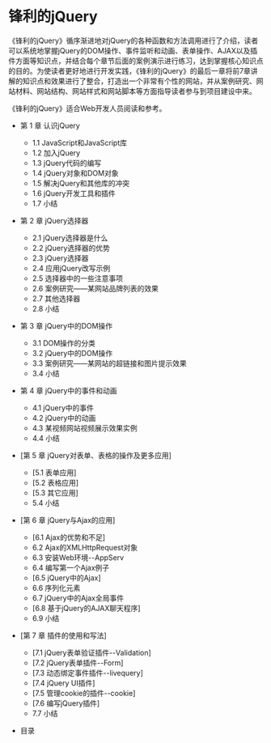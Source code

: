 # 锋利的jQuery

《锋利的jQuery》循序渐进地对jQuery的各种函数和方法调用进行了介绍，读者可以系统地掌握jQuery的DOM操作、事件监听和动画、表单操作、AJAX以及插件方面等知识点，并结合每个章节后面的案例演示进行练习，达到掌握核心知识点的目的。为使读者更好地进行开发实践，《锋利的jQuery》的最后一章将前7章讲解的知识点和效果进行了整合，打造出一个非常有个性的网站，并从案例研究、网站材料、网站结构、网站样式和网站脚本等方面指导读者参与到项目建设中来。

《锋利的jQuery》适合Web开发人员阅读和参考。

- 第 1 章 认识jQuery
  - 1.1 JavaScript和JavaScript库
  - 1.2 加入jQuery
  - 1.3 jQuery代码的编写
  - 1.4 jQuery对象和DOM对象
  - 1.5 解决jQuery和其他库的冲突
  - 1.6 jQuery开发工具和插件
  - 1.7 小结
  
- 第 2 章  jQuery选择器
  - 2.1 jQuery选择器是什么
  - 2.2 jQuery选择器的优势
  - 2.3 jQuery选择器
  - 2.4 应用jQuery改写示例
  - 2.5 选择器中的一些注意事项
  - 2.6 案例研究——某网站品牌列表的效果
  - 2.7 其他选择器
  - 2.8 小结
  
- 第 3 章 jQuery中的DOM操作
  - 3.1 DOM操作的分类
  - 3.2 jQuery中的DOM操作
  * 3.3 案例研究——某网站的超链接和图片提示效果
  * 3.4 小结
  
* 第 4 章 jQuery中的事件和动画
  * 4.1 jQuery中的事件
  * 4.2  jQuery中的动画
  * 4.3  某视频网站视频展示效果实例
  * 4.4  小结
  
* [第 5 章 jQuery对表单、表格的操作及更多应用]
  * [5.1  表单应用]
  * [5.2  表格应用]
  * [5.3  其它应用]
  * 5.4  小结
  
* [第 6 章 jQuery与Ajax的应用]
  * [6.1  Ajax的优势和不足]
  * 6.2  Ajax的XMLHttpRequest对象
  * 6.3  安装Web环境--AppServ
  * 6.4  编写第一个Ajax例子
  * [6.5  jQuery中的Ajax]
  * 6.6  序列化元素
  * 6.7  jQuery中的Ajax全局事件
  * [6.8  基于jQuery的AJAX聊天程序]
  * 6.9  小结
  
* [第 7 章 插件的使用和写法]
  * [7.1  jQuery表单验证插件--Validation]
  * [7.2  jQuery表单插件--Form]
  * [7.3  动态绑定事件插件--livequery]
  * [7.4  jQuery UI插件]
  * [7.5  管理cookie的插件--cookie]
  * [7.6  编写jQuery插件]
  * 7.7  小结
* 目录
